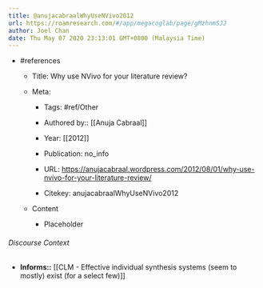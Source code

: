 ```yaml
---
title: @anujacabraalWhyUseNVivo2012
url: https://roamresearch.com/#/app/megacoglab/page/gMzhnmSJJ
author: Joel Chan
date: Thu May 07 2020 23:13:01 GMT+0800 (Malaysia Time)
---
```


- #references

    - Title: Why use NVivo for your literature review?

    - Meta:

        - Tags: #ref/Other

        - Authored by:: [[Anuja Cabraal]]

        - Year: [[2012]]

        - Publication: no_info

        - URL: https://anujacabraal.wordpress.com/2012/08/01/why-use-nvivo-for-your-literature-review/

        - Citekey: anujacabraalWhyUseNVivo2012

    - Content

        - Placeholder

###### Discourse Context

- **Informs::** [[CLM - Effective individual synthesis systems (seem to mostly) exist (for a select few)]]

